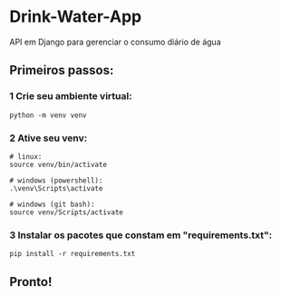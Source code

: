 # Drink-Water-App
API em Django para gerenciar o consumo diário de água

## Primeiros passos:

### 1 Crie seu ambiente virtual:

```shell
python -m venv venv
```

### 2 Ative seu venv:

```shell
# linux:
source venv/bin/activate

# windows (powershell):
.\venv\Scripts\activate

# windows (git bash):
source venv/Scripts/activate
```

### 3 Instalar os pacotes que constam em "requirements.txt":

```shell
pip install -r requirements.txt
```
## Pronto!
